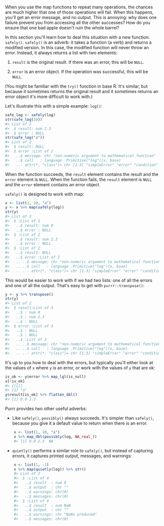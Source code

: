 
When you use the map functions to repeat many operations, the chances are much higher that one of those operations will fail. When this happens, you'll get an error message, and no output. This is annoying: why does one failure prevent you from accessing all the other successes? How do you ensure that one bad apple doesn't ruin the whole barrel?

In this section you'll learn how to deal this situation with a new function: `safely()`. `safely()` is an adverb: it takes a function (a verb) and returns a modified version. In this case, the modified function will never throw an error. Instead, it always returns a list with two elements:

1. `result` is the original result. If there was an error, this will be `NULL`.

1. `error` is an error object. If the operation was successful, this will be 
   `NULL`.

(You might be familiar with the `try()` function in base R. It's similar, but because it sometimes returns the original result and it sometimes returns an error object it's more difficult to work with.)

Let's illustrate this with a simple example: `log()`:


```r
safe_log <- safely(log)
str(safe_log(10))
#> List of 2
#>  $ result: num 2.3
#>  $ error : NULL
str(safe_log("a"))
#> List of 2
#>  $ result: NULL
#>  $ error :List of 2
#>   ..$ message: chr "non-numeric argument to mathematical function"
#>   ..$ call   : language .Primitive("log")(x, base)
#>   ..- attr(*, "class")= chr [1:3] "simpleError" "error" "condition"
```

When the function succeeds, the `result` element contains the result and the `error` element is `NULL`. When the function fails, the `result` element is `NULL` and the `error` element contains an error object.

`safely()` is designed to work with map:


```r
x <- list(1, 10, "a")
y <- x %>% map(safely(log))
str(y)
#> List of 3
#>  $ :List of 2
#>   ..$ result: num 0
#>   ..$ error : NULL
#>  $ :List of 2
#>   ..$ result: num 2.3
#>   ..$ error : NULL
#>  $ :List of 2
#>   ..$ result: NULL
#>   ..$ error :List of 2
#>   .. ..$ message: chr "non-numeric argument to mathematical function"
#>   .. ..$ call   : language .Primitive("log")(x, base)
#>   .. ..- attr(*, "class")= chr [1:3] "simpleError" "error" "condition"
```

This would be easier to work with if we had two lists: one of all the errors and one of all the output. That's easy to get with `purrr::transpose()`:


```r
y <- y %>% transpose()
str(y)
#> List of 2
#>  $ result:List of 3
#>   ..$ : num 0
#>   ..$ : num 2.3
#>   ..$ : NULL
#>  $ error :List of 3
#>   ..$ : NULL
#>   ..$ : NULL
#>   ..$ :List of 2
#>   .. ..$ message: chr "non-numeric argument to mathematical function"
#>   .. ..$ call   : language .Primitive("log")(x, base)
#>   .. ..- attr(*, "class")= chr [1:3] "simpleError" "error" "condition"
```

It's up to you how to deal with the errors, but typically you'll either look at the values of `x` where `y` is an error, or work with the values of `y` that are ok:


```r
is_ok <- y$error %>% map_lgl(is_null)
x[!is_ok]
#> [[1]]
#> [1] "a"
y$result[is_ok] %>% flatten_dbl()
#> [1] 0.0 2.3
```

Purrr provides two other useful adverbs:

*   Like `safely()`, `possibly()` always succeeds. It's simpler than `safely()`, 
    because you give it a default value to return when there is an error. 
    
    
```r
    x <- list(1, 10, "a")
    x %>% map_dbl(possibly(log, NA_real_))
    #> [1] 0.0 2.3  NA
```
    
*   `quietly()` performs a similar role to `safely()`, but instead of capturing
    errors, it captures printed output, messages, and warnings:
    
    
```r
    x <- list(1, -1)
    x %>% map(quietly(log)) %>% str()
    #> List of 2
    #>  $ :List of 4
    #>   ..$ result  : num 0
    #>   ..$ output  : chr ""
    #>   ..$ warnings: chr(0) 
    #>   ..$ messages: chr(0) 
    #>  $ :List of 4
    #>   ..$ result  : num NaN
    #>   ..$ output  : chr ""
    #>   ..$ warnings: chr "NaNs produced"
    #>   ..$ messages: chr(0)
```
